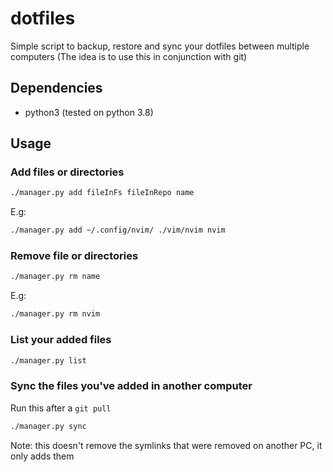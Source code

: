 # dotfiles

Simple script to backup, restore and sync your dotfiles between multiple computers
(The idea is to use this in conjunction with git)

## Dependencies
- python3 (tested on python 3.8)

## Usage

### Add files or directories

```bash
./manager.py add fileInFs fileInRepo name
```
E.g:
```bash
./manager.py add ~/.config/nvim/ ./vim/nvim nvim
```

### Remove file or directories

```bash
./manager.py rm name
```
E.g:
```bash
./manager.py rm nvim
```

### List your added files

```bash
./manager.py list
```

### Sync the files you've added in another computer

Run this after a `git pull`
```bash
./manager.py sync
```
Note: this doesn't remove the symlinks that were removed on another PC, it only adds them

